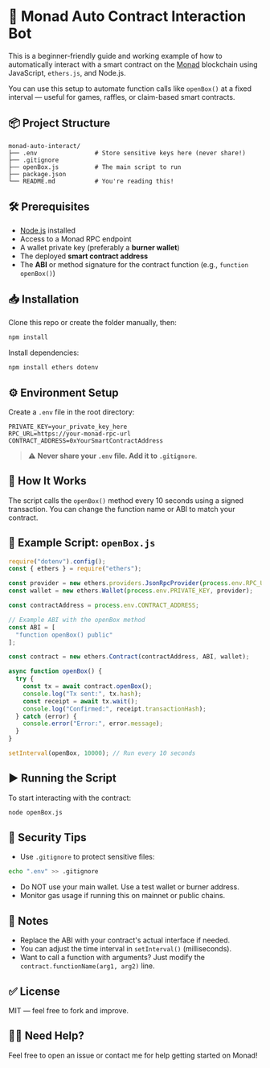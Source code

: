 # 🚀 Monad Auto Contract Interaction Bot

This is a beginner-friendly guide and working example of how to automatically interact with a smart contract on the [Monad](https://monad.xyz) blockchain using JavaScript, `ethers.js`, and Node.js.

You can use this setup to automate function calls like `openBox()` at a fixed interval — useful for games, raffles, or claim-based smart contracts.

## 📦 Project Structure

```
monad-auto-interact/
├── .env                # Store sensitive keys here (never share!)
├── .gitignore
├── openBox.js          # The main script to run
├── package.json
└── README.md           # You're reading this!
```

## 🛠 Prerequisites

- [Node.js](https://nodejs.org/) installed
- Access to a Monad RPC endpoint
- A wallet private key (preferably a **burner wallet**)
- The deployed **smart contract address**
- The **ABI** or method signature for the contract function (e.g., `function openBox()`)

## 📥 Installation

Clone this repo or create the folder manually, then:

```bash
npm install
```

Install dependencies:

```bash
npm install ethers dotenv
```

## ⚙️ Environment Setup

Create a `.env` file in the root directory:

```
PRIVATE_KEY=your_private_key_here
RPC_URL=https://your-monad-rpc-url
CONTRACT_ADDRESS=0xYourSmartContractAddress
```

> ⚠️ **Never share your `.env` file. Add it to `.gitignore`**.

## 🧠 How It Works

The script calls the `openBox()` method every 10 seconds using a signed transaction. You can change the function name or ABI to match your contract.

## 📜 Example Script: `openBox.js`

```js
require("dotenv").config();
const { ethers } = require("ethers");

const provider = new ethers.providers.JsonRpcProvider(process.env.RPC_URL);
const wallet = new ethers.Wallet(process.env.PRIVATE_KEY, provider);

const contractAddress = process.env.CONTRACT_ADDRESS;

// Example ABI with the openBox method
const ABI = [
  "function openBox() public"
];

const contract = new ethers.Contract(contractAddress, ABI, wallet);

async function openBox() {
  try {
    const tx = await contract.openBox();
    console.log("Tx sent:", tx.hash);
    const receipt = await tx.wait();
    console.log("Confirmed:", receipt.transactionHash);
  } catch (error) {
    console.error("Error:", error.message);
  }
}

setInterval(openBox, 10000); // Run every 10 seconds
```

## ▶️ Running the Script

To start interacting with the contract:

```bash
node openBox.js
```

## 🔐 Security Tips

- Use `.gitignore` to protect sensitive files:

```bash
echo ".env" >> .gitignore
```

- Do NOT use your main wallet. Use a test wallet or burner address.
- Monitor gas usage if running this on mainnet or public chains.

## 📌 Notes

- Replace the ABI with your contract's actual interface if needed.
- You can adjust the time interval in `setInterval()` (milliseconds).
- Want to call a function with arguments? Just modify the `contract.functionName(arg1, arg2)` line.

## ✅ License

MIT — feel free to fork and improve.

## 🙋‍♂️ Need Help?

Feel free to open an issue or contact me for help getting started on Monad!
